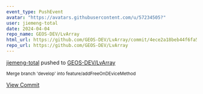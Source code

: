 ```yaml
---
event_type: PushEvent
avatar: "https://avatars.githubusercontent.com/u/57234505?"
user: jiemeng-total
date: 2024-04-04
repo_name: GEOS-DEV/LvArray
html_url: https://github.com/GEOS-DEV/LvArray/commit/4ece2a18beb44f6fa55c0b10ca2dcc5127bca4f5
repo_url: https://github.com/GEOS-DEV/LvArray
---
```


<a href='https://github.com/jiemeng-total' target='_blank'>jiemeng-total</a> pushed to <a href='https://github.com/GEOS-DEV/LvArray' target='_blank'>GEOS-DEV/LvArray</a>

<small>Merge branch 'develop' into feature/addFreeOnDEviceMethod</small>

<a href='https://github.com/GEOS-DEV/LvArray/commit/4ece2a18beb44f6fa55c0b10ca2dcc5127bca4f5' target='_blank'>View Commit</a>